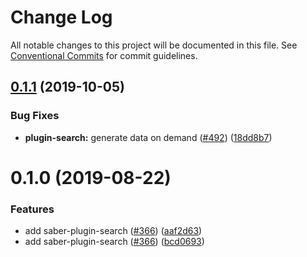 # Change Log

All notable changes to this project will be documented in this file.
See [Conventional Commits](https://conventionalcommits.org) for commit guidelines.

## [0.1.1](https://github.com/saberland/saber/compare/saber-plugin-search@0.1.0...saber-plugin-search@0.1.1) (2019-10-05)

### Bug Fixes

- **plugin-search:** generate data on demand ([#492](https://github.com/saberland/saber/issues/492)) ([18dd8b7](https://github.com/saberland/saber/commit/18dd8b7))

# 0.1.0 (2019-08-22)

### Features

- add saber-plugin-search ([#366](https://github.com/saberland/saber/issues/366)) ([aaf2d63](https://github.com/saberland/saber/commit/aaf2d63))
- add saber-plugin-search ([#366](https://github.com/saberland/saber/issues/366)) ([bcd0693](https://github.com/saberland/saber/commit/bcd0693))
